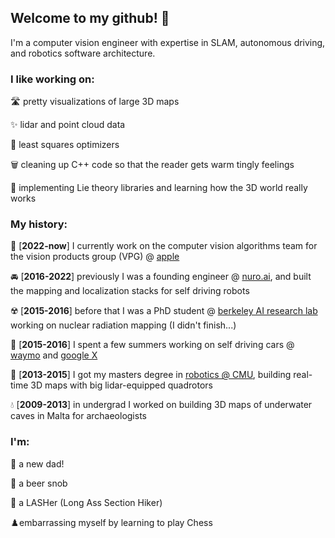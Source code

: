 ## Welcome to my github! 👋

I'm a computer vision engineer with expertise in SLAM, autonomous driving, and robotics software architecture.

### I like working on:
🛣️ pretty visualizations of large 3D maps

✨ lidar and point cloud data

💫 least squares optimizers

🗑️ cleaning up C++ code so that the reader gets warm tingly feelings

🥨 implementing Lie theory libraries and learning how the 3D world really works

### My history:
🍎 [**2022-now**] I currently work on the computer vision algorithms team for the vision products group (VPG) @ [apple](https://www.apple.com/apple-vision-pro)

🚘 [**2016-2022**] previously I was a founding engineer @ [nuro.ai](https://www.nuro.ai/), and built the mapping and localization stacks for self driving robots

☢️ [**2015-2016**] before that I was a PhD student @ [berkeley AI research lab](https://bair.berkeley.edu/) working on nuclear radiation mapping (I didn't finish...)

🚕 [**2015-2016**] I spent a few summers working on self driving cars @ [waymo](https://waymo.com/) and [google X](https://x.company/)

🤖 [**2013-2015**] I got my masters degree in [robotics @ CMU](https://www.ri.cmu.edu/), building real-time 3D maps with big lidar-equipped quadrotors

💧 [**2009-2013**] in undergrad I worked on building 3D maps of underwater caves in Malta for archaeologists

### I'm:
👶 a new dad!

🍺 a beer snob

🥾 a LASHer (Long Ass Section Hiker)

♟️embarrassing myself by learning to play Chess
